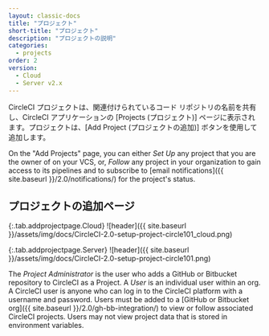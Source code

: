 ```yaml
---
layout: classic-docs
title: "プロジェクト"
short-title: "プロジェクト"
description: "プロジェクトの説明"
categories:
  - projects
order: 2
version:
  - Cloud
  - Server v2.x
---
```


CircleCI プロジェクトは、関連付けられているコード リポジトリの名前を共有し、CircleCI アプリケーションの [Projects (プロジェクト)] ページに表示されます。プロジェクトは、[Add Project (プロジェクトの追加)] ボタンを使用して追加します。

On the "Add Projects" page, you can either *Set Up* any project that you are the owner of on your VCS, or, *Follow* any project in your organization to gain access to its pipelines and to subscribe to \[email notifications\]({{ site.baseurl }}/2.0/notifications/) for the project's status.

## プロジェクトの追加ページ

{:.tab.addprojectpage.Cloud}
![header]({{ site.baseurl }}/assets/img/docs/CircleCI-2.0-setup-project-circle101_cloud.png)

{:.tab.addprojectpage.Server}
![header]({{ site.baseurl }}/assets/img/docs/CircleCI-2.0-setup-project-circle101.png)

The *Project Administrator* is the user who adds a GitHub or Bitbucket repository to CircleCI as a Project. A *User* is an individual user within an org. A CircleCI user is anyone who can log in to the CircleCI platform with a username and password. Users must be added to a [GitHub or Bitbucket org]({{ site.baseurl }}/2.0/gh-bb-integration/) to view or follow associated CircleCI projects. Users may not view project data that is stored in environment variables.